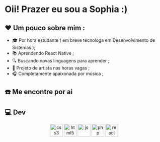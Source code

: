 # Oii! Prazer eu sou a Sophia :)

 <!-- Uma foto fofinha>-->

## ❤️ Um pouco sobre mim : 
- 🎓 Por hora estudante ( em breve técnologa em Desenvolvimento de Sistemas );
- 📚 Aprendendo React Native ;
- 🔍 Buscando novas linguagens para aprender ;
- 🎨 Projeto de artista nas horas vagas ;  
- 🎧 Completamente apaixonada por música ;

## ☎️ Me encontre por ai 
<!-- arrobas -->

## 💻 Dev

<!-- <div>
    <img height="180em" src="https://github-readme-stats.vercel.app/api?username=SophiaMFerreira&show_icons=true&theme=dark$title_color=" >
</div>

-->

<div id="linguagens" align="center">
    <img width="40em" height="40em" alt="css3" src="https://cdn.jsdelivr.net/gh/devicons/devicon/icons/css3/css3-original.svg"/>   
    <img width="40em" height="40em" alt="html5" src="https://cdn.jsdelivr.net/gh/devicons/devicon/icons/html5/html5-original.svg"/>
    <img width="40em" height="40em" alt="js" src="https://cdn.jsdelivr.net/gh/devicons/devicon/icons/javascript/javascript-original.svg"/>
    <img width="40em" height="40em" alt="php" src="https://cdn.jsdelivr.net/gh/devicons/devicon/icons/php/php-original.svg"/>
    <img width="40em" height="40em" alt="react" src="https://cdn.jsdelivr.net/gh/devicons/devicon/icons/react/react-original.svg"/>
</div>
